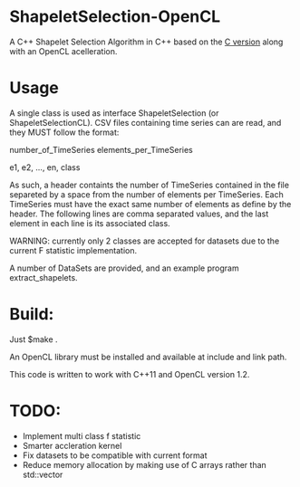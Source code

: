 # ShapeletSelection-OpenCL

 A C++ Shapelet Selection Algorithm in C++ based on the [C version](https://github.com/vctrop/shapelet_distance_hardware_accelerator) along with an OpenCL acelleration.

# Usage
A single class is used as interface ShapeletSelection (or ShapeletSelectionCL).
CSV files containing time series can are read, and they MUST follow the format:

number_of_TimeSeries elements_per_TimeSeries

e1, e2, ..., en, class

As such, a header containts the number of TimeSeries contained in the file separeted by a space from the number of elements per TimeSeries. Each TimeSeries must have the exact same number of elements as define by the header.
The following lines are comma separated values, and the last element in each line is its associated class. 

WARNING: currently only 2 classes are accepted for datasets due to the current F statistic implementation. 

A number of DataSets are provided, and an example program extract_shapelets.

# Build:

Just $make . 

An OpenCL library must be installed and available at include and link path. 

This code is written to work with C++11 and OpenCL version 1.2.

# TODO:

* Implement multi class f statistic
* Smarter accleration kernel
* Fix datasets to be compatible with current format
* Reduce memory allocation by making use of C arrays rather than std::vector